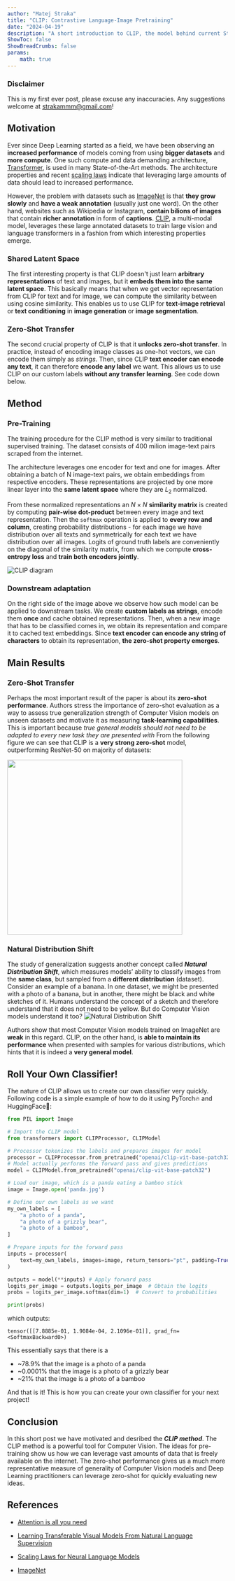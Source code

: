 ```yaml
---
author: "Matej Straka"
title: "CLIP: Contrastive Language-Image Pretraining"
date: "2024-04-19"
description: "A short introduction to CLIP, the model behind current State-of-the-Art Computer Vision models."
ShowToc: false
ShowBreadCrumbs: false
params:
    math: true
---
```


### Disclaimer
This is my first ever post, please excuse any inaccuracies. Any suggestions welcome at strakammm@gmail.com!

## Motivation
Ever since Deep Learning started as a field, we have been observing an __increased performance__ of models
coming from using __bigger datasets__ and __more compute__. One such compute and data demanding architecture, [Transformer](https://arxiv.org/abs/1706.03762),
is used in many State-of-the-Art methods. The architecture properties and recent [scaling laws](https://arxiv.org/abs/2001.08361) indicate that
leveraging large amounts of data should lead to increased performance.

However, the problem with datasets such as [ImageNet](https://arxiv.org/abs/1409.0575) is that __they grow slowly__ and __have a weak annotation__
(usually just one word). On the other hand, websites such as Wikipedia or Instagram, __contain bilions of images__ that
contain __richer annotation__ in form of **captions**. [CLIP](https://arxiv.org/abs/2103.00020), a multi-modal model, leverages these large
annotated datasets to train large vision and language transformers in a fashion from which interesting properties emerge.

### Shared Latent Space
The first interesting property is that CLIP doesn't just learn __arbitrary representations__ of text and images,
but it __embeds them into the same latent space__. This basically means that when we get vector representation from CLIP
for text and for image, we can compute the similarity between using cosine similarity. This enables us to use CLIP
for __text-image retrieval__ or __text conditioning__ in __image generation__ or __image segmentation__.

### Zero-Shot Transfer
The second crucial property of CLIP is that it __unlocks zero-shot transfer__. In practice, instead of encoding image classes
as one-hot vectors, we can encode them simply as *strings*. Then, since CLIP **text encoder can encode any text**, it can
therefore **encode any label** we want. This allows us to use CLIP on our custom labels **without any transfer learning**.
See code down below.

## Method

<a name="diagram_anchor"></a>


### Pre-Training
The training procedure for the CLIP method is very similar to traditional supervised training.
The dataset consists of 400 milion image-text pairs scraped from the internet. 

The architecture leverages one encoder for text and one for images. After obtaining a batch
of N image-text pairs, we obtain embeddings from respective encoders.
These representations are projected by one more linear layer into the **same latent space** where they are
$L_2$ normalized.

From these normalized representations an
$N × N$ **similarity matrix** is created by computing **pair-wise dot-product** 
between every image and text representation.
Then the `softmax` operation is applied to **every row and column**,
creating probability distributions - for each image we
have distribution over all texts and symmetrically for each
text we have distribution over all images. Logits of ground
truth labels are conveniently on the diagonal of the similarity matrix,
from which we compute **cross-entropy loss** and **train both encoders jointly**.

![CLIP diagram](images/main-diagrams.png)

### Downstream adaptation
On the right side of the image above we observe how such model
can be applied to downstream tasks. 
We create **custom labels as strings**, encode them **once** and cache obtained representations. 
Then, when a new image that has to be classified comes in, we obtain its representation and compare
it to cached text embeddings. Since **text encoder can encode any string of characters** to obtain
its representation, **the zero-shot property emerges**.


## Main Results
### Zero-Shot Transfer
Perhaps the most important result of the paper is about its
**zero-shot performance**. Authors stress the importance of
zero-shot evaluation as a way to assess true generalization
strength of Computer Vision models on unseen datasets and
motivate it as measuring **task-learning capabilities**. This is
important because 
*true general models should not need to be adapted to every new task they are presented with*
From the following figure we can see that CLIP is a **very strong zero-shot**
model, outperforming ResNet-50 on majority of datasets:

<img src="images/zs.png" style="width: 400px; margin: auto">


### Natural Distribution Shift
The study of generalization suggests another concept called
***Natural Distribution Shift***, which measures models’ ability
to classify images from the **same class**, but sampled from
a **different distribution** (dataset). Consider an example of a
banana. In one dataset, we might be presented with a photo
of a banana, but in another, there might be black and white
sketches of it. Humans understand the concept of a sketch
and therefore understand that it does not need to be yellow.
But do Computer Vision models understand it too? 
![Natural Distribution Shift](images/rd.png)

Authors show
that most Computer Vision models trained on ImageNet are **weak**
in this regard. CLIP, on the other hand, is **able to maintain
its performance** when presented with samples for various distributions,
which hints that it is indeed a **very general model**.

## Roll Your Own Classifier!
The nature of CLIP allows us to create our own classifier very quickly.
Following code is a simple example of how to do it using PyTorch:fire: and HuggingFace🤗:
```python
from PIL import Image

# Import the CLIP model
from transformers import CLIPProcessor, CLIPModel

# Processor tokenizes the labels and prepares images for model
processor = CLIPProcessor.from_pretrained("openai/clip-vit-base-patch32")
# Model actually performs the forward pass and gives predictions
model = CLIPModel.from_pretrained("openai/clip-vit-base-patch32")

# Load our image, which is a panda eating a bamboo stick
image = Image.open('panda.jpg')

# Define our own labels as we want
my_own_labels = [
    "a photo of a panda",
    "a photo of a grizzly bear",
    "a photo of a bamboo",
]

# Prepare inputs for the forward pass
inputs = processor(
    text=my_own_labels, images=image, return_tensors="pt", padding=True
)

outputs = model(**inputs) # Apply forward pass
logits_per_image = outputs.logits_per_image  # Obtain the logits
probs = logits_per_image.softmax(dim=1)  # Convert to probabilities

print(probs)
```
which outputs:

`tensor([[7.8885e-01, 1.9084e-04, 2.1096e-01]], grad_fn=<SoftmaxBackward0>)`

This essentially says that there is a
- ~78.9% that the image is a photo of a panda
- ~0.0001% that the image is a photo of a grizzly bear
- ~21% that the image is a photo of a bamboo

And that is it! This is how you can create your own classifier for your next project!

## Conclusion
In this short post we have motivated and desribed the ***CLIP method***.
The CLIP method is a powerful tool for Computer Vision.
The ideas for pre-training show us how we can leverage vast amounts
of data that is freely available on the internet.
The zero-shot performance gives us a much more representative measure
of generality of Computer Vision models and Deep Learning practitioners
can leverage zero-shot for quickly evaluating new ideas.

## References

- [Attention is all you need](https://arxiv.org/abs/1706.03762)

- [Learning Transferable Visual Models From Natural Language Supervision](https://arxiv.org/abs/2103.00020)

- [Scaling Laws for Neural Language Models](https://arxiv.org/pdf/2001.08361)

- [ImageNet](https://arxiv.org/abs/1409.0575)